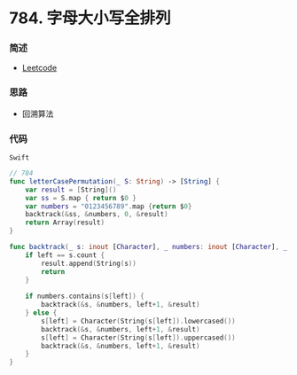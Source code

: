 # 784. 字母大小写全排列

### 简述

- [Leetcode](https://leetcode-cn.com/problems/letter-case-permutation/)

### 思路

- 回溯算法

### 代码

`Swift`

```swift
// 784
func letterCasePermutation(_ S: String) -> [String] {
    var result = [String]()
    var ss = S.map { return $0 }
    var numbers = "0123456789".map {return $0}
    backtrack(&ss, &numbers, 0, &result)
    return Array(result)
}

func backtrack(_ s: inout [Character], _ numbers: inout [Character], _ left: Int, _ result: inout [String]) {
    if left == s.count {
        result.append(String(s))
        return
    }
    
    if numbers.contains(s[left]) {
        backtrack(&s, &numbers, left+1, &result)
    } else {
        s[left] = Character(String(s[left]).lowercased())
        backtrack(&s, &numbers, left+1, &result)
        s[left] = Character(String(s[left]).uppercased())
        backtrack(&s, &numbers, left+1, &result)
    }
}

```